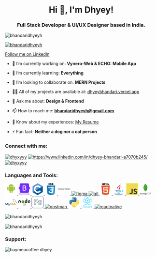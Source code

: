 <h1 align="center">Hi 👋, I'm Dhyey!</h1>
<h3 align="center">Full Stack Developer & UI/UX Designer based in India.</h3>

<p align="left"> <img src="https://komarev.com/ghpvc/?username=bhandaridhyeyh&label=Profile%20views&color=0e75b6&style=flat" alt="bhandaridhyeyh" /> </p>

<p align="left"> <a href="https://github.com/ryo-ma/github-profile-trophy"><img src="https://github-profile-trophy.vercel.app/?username=bhandaridhyeyh" alt="bhandaridhyeyh" /></a> </p>

<p align="left"> <a href="https://www.linkedin.com/in/dhyey-bhandari-a7070b245" target="blank">Follow me on LinkedIn</a> </p>

- 🔭 I’m currently working on: **Vynero-Web & ECHO: Mobile App**

- 🌱 I’m currently learning: **Everything**

- 👯 I’m looking to collaborate on: **MERN Projects**

- 👨‍💻 All of my projects are available at: <a href="https://dhyeybhandari.vercel.app">dhyeybhandari.vercel.app</a>

- 💬 Ask me about: **Design & Frontend**

- 📫 How to reach me: **bhandaridhyeyh@gmail.com**

- 📄 Know about my experiences: <a href="https://drive.google.com/file/d/158w1opfWz8rXm4pBbXZj17mq5WatcytC/view">My Resume</a>

- ⚡ Fun fact: **Neither a dog nor a cat person**

<h3 align="left">Connect with me:</h3>
<p align="left">
<a href="https://twitter.com/dhyxyyy" target="blank"><img align="center" src="https://raw.githubusercontent.com/rahuldkjain/github-profile-readme-generator/master/src/images/icons/Social/twitter.svg" alt="dhyxyyy" height="30" width="40" /></a>
<a href="https://linkedin.com/in/https://www.linkedin.com/in/dhyey-bhandari-a7070b245/" target="blank"><img align="center" src="https://raw.githubusercontent.com/rahuldkjain/github-profile-readme-generator/master/src/images/icons/Social/linked-in-alt.svg" alt="https://www.linkedin.com/in/dhyey-bhandari-a7070b245/" height="30" width="40" /></a>
<a href="https://instagram.com/dhyxyyy" target="blank"><img align="center" src="https://raw.githubusercontent.com/rahuldkjain/github-profile-readme-generator/master/src/images/icons/Social/instagram.svg" alt="dhyxyyy" height="30" width="40" /></a>
</p>

<h3 align="left">Languages and Tools:</h3>
<p align="left"> <a href="https://developer.android.com" target="_blank" rel="noreferrer"> <img src="https://raw.githubusercontent.com/devicons/devicon/master/icons/android/android-original-wordmark.svg" alt="android" width="40" height="40"/> </a> <a href="https://getbootstrap.com" target="_blank" rel="noreferrer"> <img src="https://raw.githubusercontent.com/devicons/devicon/master/icons/bootstrap/bootstrap-plain-wordmark.svg" alt="bootstrap" width="40" height="40"/> </a> <a href="https://www.cprogramming.com/" target="_blank" rel="noreferrer"> <img src="https://raw.githubusercontent.com/devicons/devicon/master/icons/c/c-original.svg" alt="c" width="40" height="40"/> </a> <a href="https://www.w3schools.com/css/" target="_blank" rel="noreferrer"> <img src="https://raw.githubusercontent.com/devicons/devicon/master/icons/css3/css3-original-wordmark.svg" alt="css3" width="40" height="40"/> </a> <a href="https://expressjs.com" target="_blank" rel="noreferrer"> <img src="https://raw.githubusercontent.com/devicons/devicon/master/icons/express/express-original-wordmark.svg" alt="express" width="40" height="40"/> </a> <a href="https://www.figma.com/" target="_blank" rel="noreferrer"> <img src="https://www.vectorlogo.zone/logos/figma/figma-icon.svg" alt="figma" width="40" height="40"/> </a> <a href="https://git-scm.com/" target="_blank" rel="noreferrer"> <img src="https://www.vectorlogo.zone/logos/git-scm/git-scm-icon.svg" alt="git" width="40" height="40"/> </a> <a href="https://www.w3.org/html/" target="_blank" rel="noreferrer"> <img src="https://raw.githubusercontent.com/devicons/devicon/master/icons/html5/html5-original-wordmark.svg" alt="html5" width="40" height="40"/> </a> <a href="https://www.java.com" target="_blank" rel="noreferrer"> <img src="https://raw.githubusercontent.com/devicons/devicon/master/icons/java/java-original.svg" alt="java" width="40" height="40"/> </a> <a href="https://developer.mozilla.org/en-US/docs/Web/JavaScript" target="_blank" rel="noreferrer"> <img src="https://raw.githubusercontent.com/devicons/devicon/master/icons/javascript/javascript-original.svg" alt="javascript" width="40" height="40"/> </a> <a href="https://www.mongodb.com/" target="_blank" rel="noreferrer"> <img src="https://raw.githubusercontent.com/devicons/devicon/master/icons/mongodb/mongodb-original-wordmark.svg" alt="mongodb" width="40" height="40"/> </a> <a href="https://www.mysql.com/" target="_blank" rel="noreferrer"> <img src="https://raw.githubusercontent.com/devicons/devicon/master/icons/mysql/mysql-original-wordmark.svg" alt="mysql" width="40" height="40"/> </a> <a href="https://nodejs.org" target="_blank" rel="noreferrer"> <img src="https://raw.githubusercontent.com/devicons/devicon/master/icons/nodejs/nodejs-original-wordmark.svg" alt="nodejs" width="40" height="40"/> </a> <a href="https://www.photoshop.com/en" target="_blank" rel="noreferrer"> <img src="https://raw.githubusercontent.com/devicons/devicon/master/icons/photoshop/photoshop-line.svg" alt="photoshop" width="40" height="40"/> </a> <a href="https://postman.com" target="_blank" rel="noreferrer"> <img src="https://www.vectorlogo.zone/logos/getpostman/getpostman-icon.svg" alt="postman" width="40" height="40"/> </a> <a href="https://www.python.org" target="_blank" rel="noreferrer"> <img src="https://raw.githubusercontent.com/devicons/devicon/master/icons/python/python-original.svg" alt="python" width="40" height="40"/> </a> <a href="https://reactjs.org/" target="_blank" rel="noreferrer"> <img src="https://raw.githubusercontent.com/devicons/devicon/master/icons/react/react-original-wordmark.svg" alt="react" width="40" height="40"/> </a> <a href="https://reactnative.dev/" target="_blank" rel="noreferrer"> <img src="https://reactnative.dev/img/header_logo.svg" alt="reactnative" width="40" height="40"/> </a> </p>

<p><img align="center" src="https://github-readme-stats.vercel.app/api?username=bhandaridhyeyh&show_icons=true&locale=en" alt="bhandaridhyeyh" /></p>

<p><img align="center" src="https://github-readme-streak-stats.herokuapp.com/?user=bhandaridhyeyh&" alt="bhandaridhyeyh" /></p>


<h3 align="left">Support:</h3>
<p><a href="https://www.buymeacoffee.com/dhyey"> <img align="left" src="https://cdn.buymeacoffee.com/buttons/v2/default-yellow.png" height="50" width="210" alt="buymeacoffee dhyey" /></a></p><br><br>
